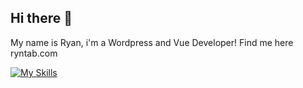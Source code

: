 ## Hi there 👋

My name is Ryan, i'm a Wordpress and Vue Developer! Find me here ryntab.com

[![My Skills](https://skillicons.dev/icons?i=nuxtjs,vue,windicss,tailwind,php,nodejs,postgres,firebase,aws&theme=dark)](https://skillicons.dev)
